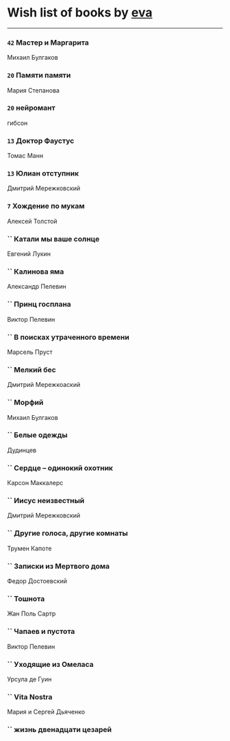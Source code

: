 # Wish list of books by [eva](https://plus.google.com/u/0/111656270551033014778/)
---

### `42` Мастер и Маргарита
Михаил Булгаков

### `20` Памяти памяти
Мария Степанова

### `20` нейромант
гибсон

### `13` Доктор Фаустус
Томас Манн

### `13` Юлиан отступник
Дмитрий Мережковский

### `7` Хождение по мукам
Алексей Толстой

### `` Катали мы ваше солнце
Евгений Лукин

### `` Калинова яма
Александр Пелевин

### `` Принц госплана
Виктор Пелевин

### `` В поисках утраченного времени
Марсель Пруст

### `` Мелкий бес
Дмитрий Мережкоаский

### `` Морфий
Михаил Булгаков

### `` Белые одежды
Дудинцев

### `` Сердце – одинокий охотник
Карсон Маккалерс

### `` Иисус неизвестный
Дмитрий Мережковский

### `` Другие голоса, другие комнаты
Трумен Капоте

### `` Записки из Мертвого дома
Федор Достоевский

### `` Тошнота
Жан Поль Сартр

### `` Чапаев и пустота
Виктор Пелевин

### `` Уходящие из Омеласа
Урсула де Гуин

### `` Vita Nostra
Мария и Сергей Дьяченко

### `` жизнь двенадцати цезарей

